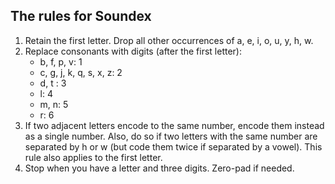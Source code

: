 ## The rules for Soundex

1. Retain the first letter. Drop all other occurrences of a, e, i, o, u, y, h, w.
1. Replace consonants with digits (after the first letter):
    - b, f, p, v: 1
    - c, g, j, k, q, s, x, z: 2
    - d, t : 3
    - l: 4
    - m, n: 5
    - r: 6
1. If two adjacent letters encode to the same number, encode them instead
as a single number. Also, do so if two letters with the same number are
separated by h or w (but code them twice if separated by a vowel). This
rule also applies to the first letter.
1. Stop when you have a letter and three digits. Zero-pad if needed.